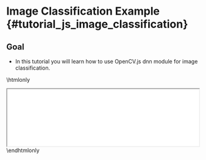 Image Classification Example {#tutorial_js_image_classification}
=======================================

Goal
----

- In this tutorial you will learn how to use OpenCV.js dnn module for image classification.

\htmlonly
<iframe src="../../js_image_classification.html" width="100%"
        onload="this.style.height=this.contentDocument.body.scrollHeight +'px';">
</iframe>
\endhtmlonly